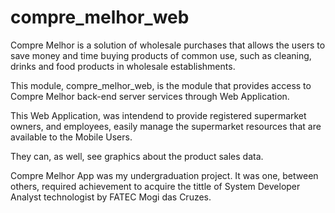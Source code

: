 # compre_melhor_web
Compre Melhor is a solution of wholesale purchases that allows the users to save money and time 
buying products of common use, such as cleaning, drinks and food products in wholesale establishments.

This module, compre_melhor_web, is the module that provides access to Compre Melhor back-end server services through Web Application.

This Web Application, was intendend to provide registered supermarket owners, and employees, 
easily manage the supermarket resources that are available to the Mobile Users.

They can, as well, see graphics about the product sales data.

Compre Melhor App was my undergraduation project. It was one, between others, required achievement to acquire the tittle of System Developer Analyst technologist by FATEC Mogi das Cruzes.

